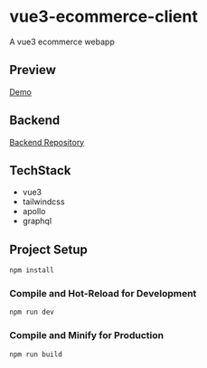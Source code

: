 # vue3-ecommerce-client
A vue3 ecommerce webapp

## Preview
[Demo](https://vue3-ecommerce-client.vercel.app)

## Backend
[Backend Repository](https://github.com/shellord/vue3-ecommerce-server)

## TechStack
 - vue3
 - tailwindcss
 - apollo
 - graphql
 
## Project Setup

```sh
npm install
```

### Compile and Hot-Reload for Development

```sh
npm run dev
```

### Compile and Minify for Production

```sh
npm run build
```

